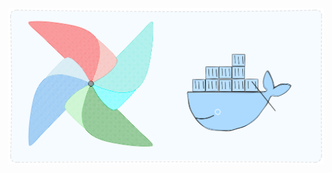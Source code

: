![main_docker](https://github.com/Gabriel-Philot/airflow_studies/blob/main/docs/assets/imgs/core_image.png)


